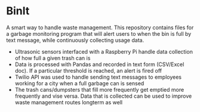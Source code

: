 # BinIt
A smart way to handle waste management. This repository contains files for a garbage monitoring program that will alert users to when the bin is full by text message, while continuously collecting usage data.

- Ultrasonic sensors interfaced with a Raspberry Pi handle data collection of how full a given trash can is
- Data is processed with Pandas and recorded in text form (CSV/Excel doc). If a particular threshold is reached, an alert is fired off    
- Twilio API was used to handle sending text messages to employees working for a city when a full garbage can is sensed</li>
- The trash cans/dumpsters that fill more frequently get emptied more frequently and vise versa. Data that is collected can be used to improve waste management routes longterm as well
